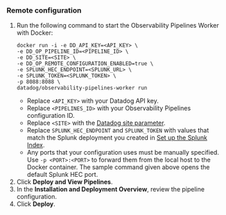 ### Remote configuration

1. Run the following command to start the Observability Pipelines Worker with Docker:
    ```
    docker run -i -e DD_API_KEY=<API_KEY> \
    -e DD_OP_PIPELINE_ID=<PIPELINE_ID> \
    -e DD_SITE=<SITE> \
    -e DD_OP_REMOTE_CONFIGURATION_ENABLED=true \
    -e SPLUNK_HEC_ENDPOINT=<SPLUNK_URL> \
    -e SPLUNK_TOKEN=<SPLUNK_TOKEN> \
    -p 8088:8088 \
    datadog/observability-pipelines-worker run
    ```
    - Replace `<API_KEY>` with your Datadog API key.
    - Replace `<PIPELINES_ID>` with your Observability Pipelines configuration ID.
    - Replace `<SITE>` with the [Datadog site parameter][101]. 
    - Replace `SPLUNK_HEC_ENDPOINT` and `SPLUNK_TOKEN` with values that match the Splunk deployment you created in [Set up the Splunk Index](#set-up-the-splunk-index). 
    - Any ports that your configuration uses must be manually specified. Use `-p <PORT>:<PORT>` to forward them from the local host to the Docker container. The sample command given above opens the default Splunk HEC port.
2. Click **Deploy and View Pipelines**.
3. In the **Installation and Deployment Overview**, review the pipeline configuration.
4. Click **Deploy**.

[101]: /getting_started/site/#access-the-datadog-site